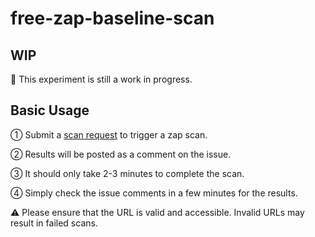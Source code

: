 # free-zap-baseline-scan

## WIP
🧪 This experiment is still a work in progress. 

## Basic Usage
① Submit a [scan request](https://github.com/derrick-roach/free-zap-baseline-scan/issues) to trigger a zap scan. 

② Results will be posted as a comment on the issue. 

③ It should only take 2-3 minutes to complete the scan.

④ Simply check the issue comments in a few minutes for the results.

⚠️ Please ensure that the URL is valid and accessible. Invalid URLs may result in failed scans.

